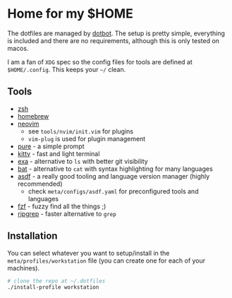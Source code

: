 # Home for my $HOME

The dotfiles are managed by [dotbot](https://github.com/anishathalye/dotbot). The setup is pretty simple, everything is included and there are no requirements, although this is only tested on macos.

I am a fan of `XDG` spec so the config files for tools are defined at `$HOME/.config`. This keeps your `~/` clean.

## Tools
- [zsh](https://www.zsh.org/)
- [homebrew](https://brew.sh/)
- [neovim](https://neovim.io/)
  - see `tools/nvim/init.vim` for plugins
  - `vim-plug` is used for plugin management
- [pure](https://github.com/sindresorhus/pure) - a simple prompt
- [kitty](https://sw.kovidgoyal.net/kitty/) - fast and light terminal
- [exa](https://github.com/ogham/exa) - alternative to `ls` with better git visibility
- [bat](https://github.com/sharkdp/bat) - alternative to `cat` with syntax highlighting for many languages
- [asdf](https://asdf-vm.com) - a really good tooling and language version manager (highly recommended)
  - check `meta/configs/asdf.yaml` for preconfigured tools and languages
- [fzf](https://github.com/junegunn/fzf) - fuzzy find all the things ;)
- [ripgrep](https://github.com/BurntSushi/ripgrep) - faster alternative to `grep`

## Installation
You can select whatever you want to setup/install in the `meta/profiles/workstation` file (you can create one for each of your machines).

```bash
# clone the repo at ~/.dotfiles
./install-profile workstation
```

